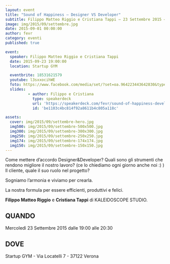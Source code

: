 ```yaml
---
layout: event
title: "Sound of Happiness – Designer VS Developer"
subtitle: Filippo Matteo Riggio e Cristiana Tappi – 23 Settembre 2015 – Startup GYM
image: img/2015/09/settembre.jpg
date: 2015-09-01 00:00:00
author: fevr
category: eventi
published: true

event:
  speaker: Filippo Matteo Riggio e Cristiana Tappi
  date: 2015-09-23 19:00:00
  location: Startup GYM

  eventbrite: 18531621579
  youtube: l3sxxocihWE
  foto: https://www.facebook.com/media/set/?set=oa.964223443642830&type=1
  slides:
          - author: Filippo e Cristiana
            type: speakerdeck
            url: 'https://speakerdeck.com/fevr/sound-of-happiness-developer-vs-designer'
            id: 'be1103c4bc814f92a8611b4c805a118c'

assets:
  cover: img/2015/09/settembre-hero.jpg
  img500: img/2015/09/settembre-500x500.jpg
  img300: img/2015/09/settembre-300x300.jpg
  img250: img/2015/09/settembre-250x250.jpg
  img174: img/2015/09/settembre-174x174.jpg
  img150: img/2015/09/settembre-150x150.jpg
---
```


Come mettere d’accordo Designer&Developer?
Quali sono gli strumenti che rendono migliore il nostro lavoro? (ce lo chiediamo ogni giorno anche noi :) )
Il cliente, quale il suo ruolo nel progetto?

Sogniamo l’armonia e viviamo per crearla.

La nostra formula per essere efficienti, produttivi e felici.

**Filippo Matteo Riggio** e **Cristiana Tappi** di KALEIDOSCOPE STUDIO.

## QUANDO
Mercoledì 23 Settembre 2015 dalle 19:00 alle 20:30

## DOVE
Startup GYM - Via Locatelli 7 - 37122 Verona